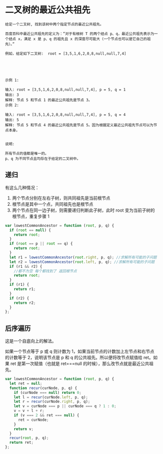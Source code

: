# 二叉树的最近公共祖先

```
给定一个二叉树, 找到该树中两个指定节点的最近公共祖先。

百度百科中最近公共祖先的定义为：“对于有根树 T 的两个结点 p、q，最近公共祖先表示为一个结点 x，满足 x 是 p、q 的祖先且 x 的深度尽可能大（一个节点也可以是它自己的祖先）。”

例如，给定如下二叉树:  root = [3,5,1,6,2,0,8,null,null,7,4]



 

示例 1:

输入: root = [3,5,1,6,2,0,8,null,null,7,4], p = 5, q = 1
输出: 3
解释: 节点 5 和节点 1 的最近公共祖先是节点 3。
示例 2:

输入: root = [3,5,1,6,2,0,8,null,null,7,4], p = 5, q = 4
输出: 5
解释: 节点 5 和节点 4 的最近公共祖先是节点 5。因为根据定义最近公共祖先节点可以为节点本身。
 

说明:

所有节点的值都是唯一的。
p、q 为不同节点且均存在于给定的二叉树中。
```

## 递归

有这么几种情况：

1. 两个节点分别在左右子树，则共同祖先是当前根节点
2. 根节点是其中一个点，共同祖先也是根节点
3. 两个节点在同一边子树，则需要递归判断此子树，此时 root 变为当前子树的根节点，重复步骤 1

```js
var lowestCommonAncestor = function (root, p, q) {
  if (root == null) {
    return root;
  }
  if (root == p || root == q) {
    return root;
  }
  let r1 = lowestCommonAncestor(root.right, p, q); //求解所有可能的子问题
  let r2 = lowestCommonAncestor(root.left, p, q); //求解所有可能的子问题
  if (r1 && r2) {
    //都不为空 每个都找到了 返回根节点
    return root;
  }
  if (r1) {
    return r1;
  }
  if (r2) {
    return r2;
  }
};
```

## 后序遍历

这是一个自底向上的解法。

如果一个节点等于 p 或 q 则计数为 1，如果当前节点的计数加上左节点和右节点的计数等于 2，说明该节点是 p 和 q 的公共祖先。所以便将改节点赋值给 ret。如果 ret 是第一次赋值（也就是 ret===null 的时候），那么改节点就是最近公共祖先。

```js
var lowestCommonAncestor = function (root, p, q) {
  let ret = null;
  function recur(curNode, p, q) {
    if (curNode === null) return 0;
    let l = recur(curNode.left, p, q);
    let r = recur(curNode.right, p, q);
    let v = curNode === p || curNode === q ? 1 : 0;
    v = v + l + r;
    if (v === 2 && ret === null) {
      ret = curNode;
    }
    return v;
  }
  recur(root, p, q);
  return ret;
};
```
